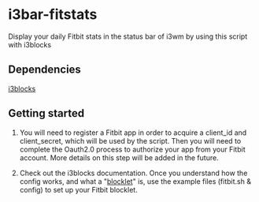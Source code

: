 # i3bar-fitstats
Display your daily Fitbit stats in the status bar of i3wm by using this script with i3blocks

## Dependencies

[i3blocks](https://github.com/vivien/i3blocks)

## Getting started

1. You will need to register a Fitbit app in order to acquire a client_id and client_secret, which will be used by the script. Then you will need to complete the Oauth2.0 process to authorize your app from your Fitbit account. More details on this step will be added in the future.

2. Check out the i3blocks documentation. Once you understand how the config works, and what a "[blocklet](https://github.com/vivien/i3blocks#:~:text=What%20is%20a%20blocklet)" is, use the example files (fitbit.sh & config) to set up your Fitbit blocklet.
